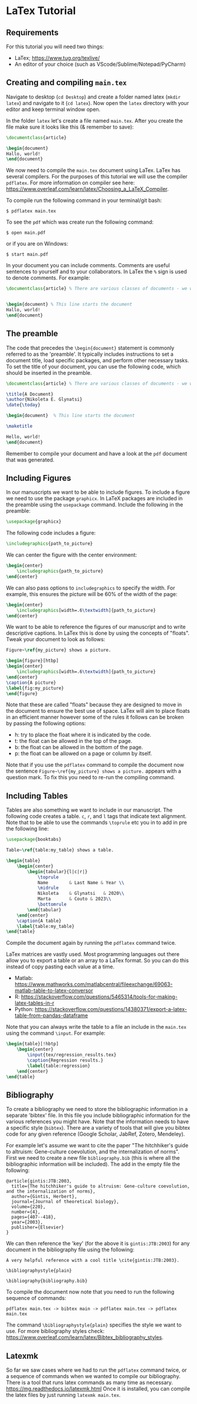 LaTex Tutorial
==============

Requirements
--------------

For this tutorial you will need two things:

- LaTex; https://www.tug.org/texlive/
- An editor of your choice (such as VScode/Sublime/Notepad/PyCharm)

Creating and compiling `main.tex`
----------------------------------

Navigate to desktop (`cd Desktop`) and create a folder named latex (`mkdir
latex`) and navigate to it (`cd latex`). Now open the `latex` directory with
your editor and keep terminal window open.

In the folder `latex` let's create a file named `main.tex`. After you create
the file make sure it looks like this (& remember to save):

```latex
\documentclass{article}

\begin{document}
Hallo, world!
\end{document}
```

We now need to compile the `main.tex` document using LaTex. LaTex has several
compilers. For the purposes of this tutorial we will use the compiler `pdflatex`.
For more information on compiler see here:  https://www.overleaf.com/learn/latex/Choosing_a_LaTeX_Compiler. 

To compile run the following command in your terminal/git bash:

```shell
$ pdflatex main.tex
```

To see the `pdf` which was create run the following command:

```shell
$ open main.pdf
```

or if you are on Windows:

```shell
$ start main.pdf
```

In your document you can include comments. Comments are useful sentences to
yourself and to your collaborators. In LaTex the `%` sign is used to denote
comments. For example:

```latex
\documentclass{article} % There are various classes of documents - we will use the article class


\begin{document} % This line starts the document
Hallo, world!
\end{document}
```

The preamble
-------------

The code that precedes the `\begin{document}` statement is commonly referred to as
the 'preamble'. It typically includes instructions to set a document title, load
specific packages, and perform other necessary tasks. To set the title of your
document, you can use the following code, which should be inserted in the
preamble.

```latex
\documentclass{article} % There are various classes of documents - we will use the article class

\title{A Document}
\author{Nikoleta E. Glynatsi}
\date{\today}

\begin{document}  % This line starts the document

\maketitle

Hello, world!
\end{document}
```

Remember to compile your document and have a look at the `pdf` document
that was generated.

Including Figures
----------------

In our manuscripts we want to be able to include figures. To include a figure
we need to use the package `graphicx`. In LaTeX packages are included in the
preamble using the `usepackage` command. Include the following in the preamble:

```latex
\usepackage{graphicx}
```
The following code includes a figure:

```latex
\includegraphics{path_to_picture}
```

We can center the figure with the center environment:

```latex
\begin{center}
    \includegraphics{path_to_picture}
\end{center}
```

We can also pass options to `includegraphics` to specify the width. For example,
this ensures the picture will be 60% of the width of the page:

```latex
\begin{center}
    \includegraphics[width=.6\textwidth]{path_to_picture}
\end{center}
```

We want to be able to reference the figures of our manuscript and to
write descriptive captions. In LaTex this is done by using the concepts of
"floats". Tweak your document to look as follows:

```latex
Figure~\ref{my_picture} shows a picture.

\begin{figure}[htbp]
\begin{center}
    \includegraphics[width=.6\textwidth]{path_to_picture}
\end{center}
\caption{A picture}
\label{fig:my_picture}
\end{figure}
```

Note that these are called "floats" because they are designed to move in the
document to ensure the best use of space. LaTex will aim to place floats in an
efficient manner however some of the rules it follows can be broken by passing
the following options:

- h: try to place the float where it is indicated by the code.
- t: the float can be allowed in the top of the page.
- b: the float can be allowed in the bottom of the page.
- p: the float can be allowed on a page or column by itself.


Note that if you use the `pdflatex` command to compile the document now
the sentence `Figure~\ref{my_picture} shows a picture.` appears with
a question mark. To fix this you need to re-run the compiling command.


Including Tables
----------------

Tables are also something we want to include in our manuscript. The following
code creates a table. `c`, `r`, and `l` tags that indicate text alignment.
Note that to be able to use the commands `\toprule` etc you in to add in
pre the following line:

```latex
\usepackage{booktabs}
```

```latex
Table~\ref{table:my_table} shows a table.

\begin{table}
    \begin{center}
        \begin{tabular}{l|c|r|}
            \toprule
            Name        & Last Name & Year \\
            \midrule
            Nikoleta    & Glynatsi   & 2020\\
            Marta       & Couto & 2023\\
            \bottomrule
        \end{tabular}
    \end{center}
    \caption{A table}
    \label{table:my_table}
\end{table}
```

Compile the document again by running the `pdflatex` command twice.

LaTex matrices are vastly used. Most programming languages out there allow you
to export a table or an array to a LaTex format. So you can do this instead of
copy pasting each value at a time.

- Matlab: https://www.mathworks.com/matlabcentral/fileexchange/69063-matlab-table-to-latex-conversor
- R: https://stackoverflow.com/questions/5465314/tools-for-making-latex-tables-in-r
- Python: https://stackoverflow.com/questions/14380371/export-a-latex-table-from-pandas-dataframe

Note that you can always write the table to a file an include in the `main.tex`
using the command `\input`. For example:

```latex
\begin{table}[!hbtp]
    \begin{center}
        \input{tex/regression_results.tex}
        \caption{Regression results.}
        \label{table:regression}
    \end{center}
\end{table}
```

Bibliography
-------------

To create a bibliography we need to store the bibliographic information in a
separate 'bibtex' file. In this file you include bibliographic information for
the various references you might have. Note that the information needs
to have a specific style (`bibtex`). There are a variety of tools that will give
you bibtex code for any given reference (Google Scholar, JabRef, Zotero,
Mendeley).

For example let's assume we want to cite the paper "The hitchhiker's guide to
altruism: Gene-culture coevolution, and the internalization of norms". First
we need to create a new file `bibliography.bib` (this is where all
the bibliographic information will be included). The add in the empty
file the following:

```
@article{gintis:JTB:2003,
  title={The hitchhiker's guide to altruism: Gene-culture coevolution, and the internalization of norms},
  author={Gintis, Herbert},
  journal={Journal of theoretical biology},
  volume={220},
  number={4},
  pages={407--418},
  year={2003},
  publisher={Elsevier}
}
```
We can then reference the 'key' (for the above it is `gintis:JTB:2003`) for any
document in the bibliography file using the following:

```shell
A very helpful reference with a cool title \cite{gintis:JTB:2003}.

\bibliographystyle{plain}

\bibliography{bibliography.bib}
```

To compile the document now note that you need to run the following sequence
of commands:

```shell
pdflatex main.tex -> bibtex main -> pdflatex main.tex -> pdflatex main.tex
```

The command `\bibliographystyle{plain}` specifies the style we want to use. For
more bibliography styles check:
https://www.overleaf.com/learn/latex/Bibtex_bibliography_styles.

Latexmk
--------

So far we saw cases where we had to run the `pdflatex` command twice, or a
sequence of commands when we wanted to compile our bibliography. There is a tool
that runs latex commands as many time as necessary.
https://mg.readthedocs.io/latexmk.html Once it is installed, you can compile the
latex files by just running `latexmk main.tex`.